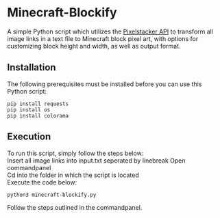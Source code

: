 # Minecraft-Blockify
A simple Python script which utilizes the [Pixelstacker API](https://taylorlove.info/projects/pixelstacker/swagger/index.html) to transform all image links in a text file to Minecraft block pixel art, with options for customizing block height and width, as well as output format.

## Installation

The following prerequisites must be installed before you can use this Python script:
```
pip install requests
pip install os
pip install colorama
```

## Execution

To run this script, simply follow the steps below:  
Insert all image links into input.txt seperated by linebreak
Open commandpanel  
Cd into the folder in which the script is located  
Execute the code below:  
```
python3 minecraft-blockify.py
```
Follow the steps outlined in the commandpanel.
